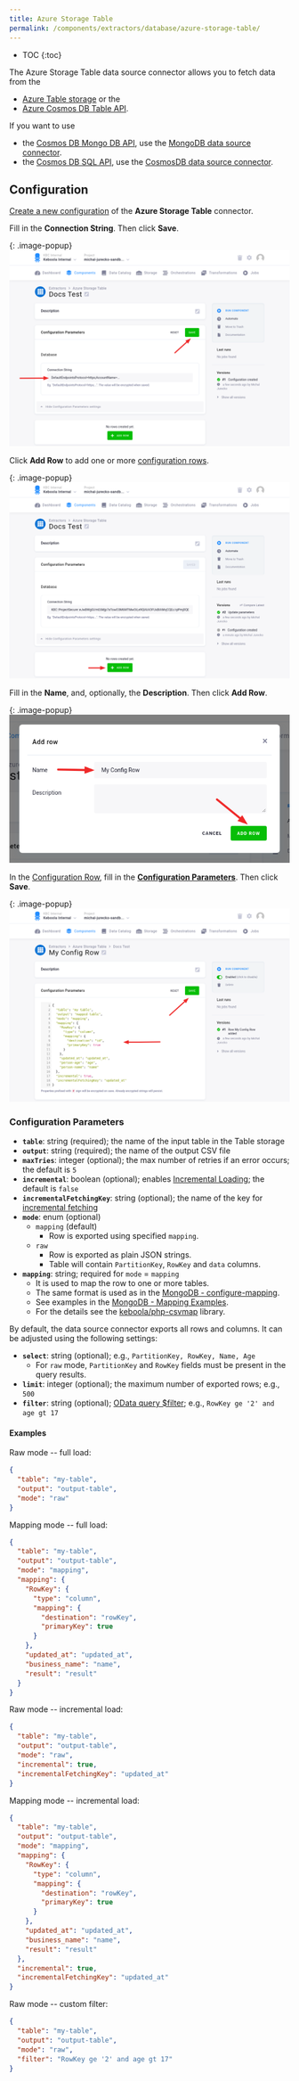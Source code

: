 ```yaml
---
title: Azure Storage Table
permalink: /components/extractors/database/azure-storage-table/
---
```


* TOC
{:toc}

The Azure Storage Table data source connector allows you to fetch data from the
- [Azure Table storage](https://azure.microsoft.com/en-us/services/storage/tables) or the
- [Azure Cosmos DB Table API](https://docs.microsoft.com/en-us/azure/cosmos-db/table-introduction).

If you want to use
- the [Cosmos DB Mongo DB API](https://docs.microsoft.com/en-us/azure/cosmos-db/mongodb-introduction), use the [MongoDB data source connector](/components/extractors/database/mongodb/).
- the [Cosmos DB SQL API](https://docs.microsoft.com/en-us/azure/cosmos-db/tutorial-query-sql-api), use the [CosmosDB data source connector](/components/extractors/database/cosmosdb/).

## Configuration
[Create a new configuration](/components/#creating-component-configuration) of the **Azure Storage Table** connector.  

Fill in the **Connection String**. Then click **Save**.

{: .image-popup}
![Screenshot - Extractor configuration](/components/extractors/database/azure-storage-table/config.png)

Click **Add Row** to add one or more [configuration rows](/components/#configuration-rows).

{: .image-popup}
![Screenshot - Extractor configuration](/components/extractors/database/azure-storage-table/add-row.png)

Fill in the **Name**, and, optionally, the **Description**. Then click **Add Row**.

{: .image-popup}
![Screenshot - Extractor configuration](/components/extractors/database/azure-storage-table/add-row-modal.png)

In the [Configuration Row](/components/#configuration-rows), fill in 
the [**Configuration Parameters**](#configuration-parameters). Then click **Save**. 

{: .image-popup}
![Screenshot - Extractor configuration](/components/extractors/database/azure-storage-table/row.png)

### Configuration Parameters

- **`table`**: string (required); the name of the input table in the Table storage
- **`output`**: string (required); the name of the output CSV file
- **`maxTries`**: integer (optional); the max number of retries if an error occurs; the default is `5`
- **`incremental`**: boolean (optional); enables [Incremental Loading](https://help.keboola.com/storage/tables/#incremental-loading); the default is `false`
- **`incrementalFetchingKey`**: string (optional); the name of the key for [incremental fetching](https://help.keboola.com/components/extractors/database/#incremental-fetching)
- **`mode`**: enum (optional)
  - `mapping` (default) 
    - Row is exported using specified `mapping`.
  - `raw` 
    - Row is exported as plain JSON strings. 
    - Table will contain `PartitionKey`, `RowKey` and `data` columns.
- **`mapping`**: string; required for `mode` = `mapping`
  - It is used to map the row to one or more tables.
  - The same format is used as in the [MongoDB - configure-mapping](/components/extractors/database/mongodb/#configure-mapping).
  - See examples in the [MongoDB - Mapping Examples](/components/extractors/database/mongodb/mapping/).
  - For the details see the [keboola/php-csvmap](https://github.com/keboola/php-csvmap) library.

By default, the data source connector exports all rows and columns. It can be adjusted using the following settings:
- **`select`**: string (optional); e.g., `PartitionKey, RowKey, Name, Age`
  - For `raw` mode, `PartitionKey` and `RowKey` fields must be present in the query results.
- **`limit`**: integer (optional); the maximum number of exported rows; e.g., `500`
- **`filter`**: string (optional); [OData query $filter](https://docs.microsoft.com/en-us/azure/search/search-query-odata-filter); e.g., `RowKey ge '2' and age gt 17`
  
#### Examples

Raw mode -- full load:
```json
{
  "table": "my-table",
  "output": "output-table",
  "mode": "raw"
}
```

Mapping mode -- full load:
```json
{
  "table": "my-table",
  "output": "output-table",
  "mode": "mapping",
  "mapping": {
    "RowKey": {
      "type": "column",
      "mapping": {
        "destination": "rowKey",
        "primaryKey": true
      }
    },
    "updated_at": "updated_at",
    "business_name": "name",
    "result": "result"
  }
}
```

Raw mode -- incremental load:
```json
{
  "table": "my-table",
  "output": "output-table",
  "mode": "raw",
  "incremental": true,
  "incrementalFetchingKey": "updated_at"
}
```

Mapping mode -- incremental load:
```json
{
  "table": "my-table",
  "output": "output-table",
  "mode": "mapping",
  "mapping": {
    "RowKey": {
      "type": "column",
      "mapping": {
        "destination": "rowKey",
        "primaryKey": true
      }
    },
    "updated_at": "updated_at",
    "business_name": "name",
    "result": "result"
  },
  "incremental": true,
  "incrementalFetchingKey": "updated_at"
}
```

Raw mode -- custom filter:
```json
{
  "table": "my-table",
  "output": "output-table",
  "mode": "raw",
  "filter": "RowKey ge '2' and age gt 17"
}
```
